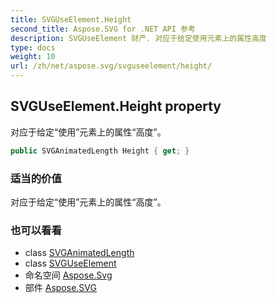 ```yaml
---
title: SVGUseElement.Height
second_title: Aspose.SVG for .NET API 参考
description: SVGUseElement 财产. 对应于给定使用元素上的属性高度
type: docs
weight: 10
url: /zh/net/aspose.svg/svguseelement/height/
---
```

## SVGUseElement.Height property

对应于给定“使用”元素上的属性“高度”。

```csharp
public SVGAnimatedLength Height { get; }
```

### 适当的价值

对应于给定“使用”元素上的属性“高度”。

### 也可以看看

* class [SVGAnimatedLength](../../../aspose.svg.datatypes/svganimatedlength/)
* class [SVGUseElement](../)
* 命名空间 [Aspose.Svg](../../svguseelement/)
* 部件 [Aspose.SVG](../../../)


